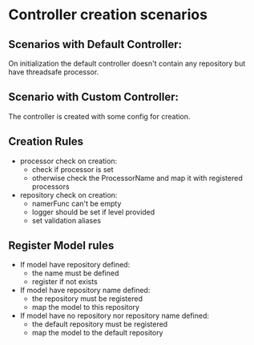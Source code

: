 # Controller creation scenarios 

## Scenarios with Default Controller:

On initialization the default controller doesn't contain any repository
but have threadsafe processor.


## Scenario with Custom Controller:

The controller is created with some config for creation.

## Creation Rules

- processor check on creation:
    - check if processor is set
    - otherwise check the ProcessorName and map it with registered processors
- repository check on creation:
    - namerFunc can't be empty
    - logger should be set if level provided
    - set validation aliases

## Register Model rules

- If model have repository defined:
    - the name must be defined
    - register if not exists
- If model have repository name defined:
    - the repository must be registered
    - map the model to this repository
- If model have no repository nor repository name defined:
    - the default repository must be registered
    - map the model to the default repository


